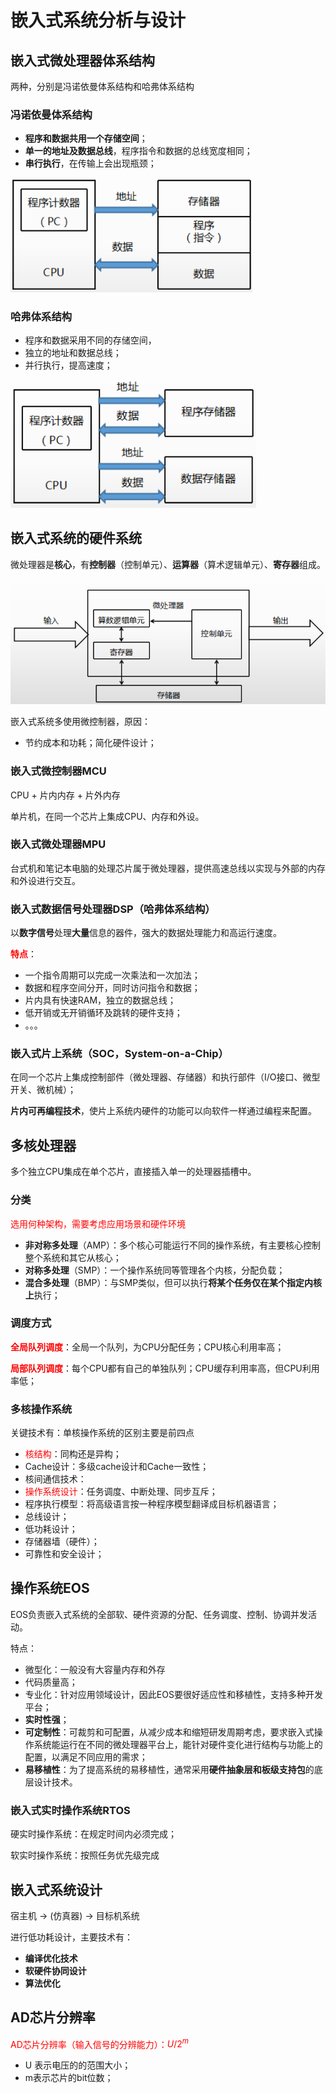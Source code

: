 # 嵌入式系统分析与设计

## 嵌入式微处理器体系结构

两种，分别是冯诺依曼体系结构和哈弗体系结构

### 冯诺依曼体系结构

- **程序和数据共用一个存储空间**；
- **单一的地址及数据总线**，程序指令和数据的总线宽度相同；
- **串行执行**，在传输上会出现瓶颈；

<img src="pics/image-20220411112114107.png" alt="image-20220411112114107" style="zoom:80%;" />

### 哈弗体系结构

- 程序和数据采用不同的存储空间，
- 独立的地址和数据总线；
- 并行执行，提高速度；

<img src="pics/image-20220411112101408.png" alt="image-20220411112101408" style="zoom:80%;" />

## 嵌入式系统的硬件系统

微处理器是**核心**，有**控制器**（控制单元）、**运算器**（算术逻辑单元）、**寄存器**组成。

<img src="pics/image-20220411112718680.png" alt="image-20220411112718680" style="zoom: 80%;" />

嵌入式系统多使用微控制器，原因：

- 节约成本和功耗；简化硬件设计；

### 嵌入式微控制器MCU

CPU + 片内内存 + 片外内存

单片机，在同一个芯片上集成CPU、内存和外设。

### 嵌入式微处理器MPU

台式机和笔记本电脑的处理芯片属于微处理器，提供高速总线以实现与外部的内存和外设进行交互。

### 嵌入式数据信号处理器DSP（哈弗体系结构）

以**数字信号**处理**大量**信息的器件，强大的数据处理能力和高运行速度。

<font color=red>**特点**</font>：

- 一个指令周期可以完成一次乘法和一次加法；
- 数据和程序空间分开，同时访问指令和数据；
- 片内具有快速RAM，独立的数据总线；
- 低开销或无开销循环及跳转的硬件支持；
- 。。。

### 嵌入式片上系统（SOC，System-on-a-Chip）

在同一个芯片上集成控制部件（微处理器、存储器）和执行部件（I/O接口、微型开关、微机械）；

**片内可再编程技术**，使片上系统内硬件的功能可以向软件一样通过编程来配置。



## 多核处理器

多个独立CPU集成在单个芯片，直接插入单一的处理器插槽中。

### 分类

<font color=red>选用何种架构，需要考虑应用场景和硬件环境</font>

- **非对称多处理**（AMP）：多个核心可能运行不同的操作系统，有主要核心控制整个系统和其它从核心；
- **对称多处理**（SMP）：一个操作系统同等管理各个内核，分配负载；
- **混合多处理**（BMP）：与SMP类似，但可以执行**将某个任务仅在某个指定内核上**执行；

### 调度方式

<font color=red>**全局队列调度**</font>：全局一个队列，为CPU分配任务；CPU核心利用率高；

<font color=red>**局部队列调度**</font>：每个CPU都有自己的单独队列；CPU缓存利用率高，但CPU利用率低；



### 多核操作系统

关键技术有：单核操作系统的区别主要是前四点

- <font color=red>核结构</font>：同构还是异构；
- Cache设计：多级cache设计和Cache一致性；
- 核间通信技术：
- <font color=red>操作系统设计</font>：任务调度、中断处理、同步互斥；
- 程序执行模型：将高级语言按一种程序模型翻译成目标机器语言；
- 总线设计；
- 低功耗设计；
- 存储器墙（硬件）；
- 可靠性和安全设计；



## 操作系统EOS

EOS负责嵌入式系统的全部软、硬件资源的分配、任务调度、控制、协调并发活动。

特点：

- 微型化：一般没有大容量内存和外存
- 代码质量高；
- 专业化：针对应用领域设计，因此EOS要很好适应性和移植性，支持多种开发平台；
- **实时性强**；
- **可定制性**：可裁剪和可配置，从减少成本和缩短研发周期考虑，要求嵌入式操作系统能运行在不同的微处理器平台上，能针对硬件变化进行结构与功能上的配置，以满足不同应用的需求；
- **易移植性**：为了提高系统的易移植性，通常采用**硬件抽象层和板级支持包**的底层设计技术。



### 嵌入式实时操作系统RTOS

硬实时操作系统：在规定时间内必须完成；

软实时操作系统：按照任务优先级完成



## 嵌入式系统设计

宿主机 -> (仿真器)  -> 目标机系统

进行低功耗设计，主要技术有：

- **编译优化技术**
- **软硬件协同设计**
- **算法优化**



## AD芯片分辨率

<font color=red>AD芯片分辨率（输入信号的分辨能力）：$U/2^m$</font>

- U 表示电压的的范围大小；
- m表示芯片的bit位数；